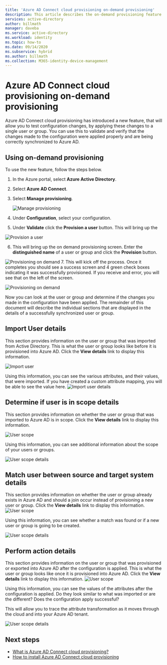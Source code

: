```yaml
---
title: 'Azure AD Connect cloud provisioning on-demand provisioning'
description: This article describes the on-demand provisioning feature.
services: active-directory
author: billmath
manager: daveba
ms.service: active-directory
ms.workload: identity
ms.topic: how-to
ms.date: 09/14/2020
ms.subservice: hybrid
ms.author: billmath
ms.collection: M365-identity-device-management
---
```


# Azure AD Connect cloud provisioning on-demand provisioning

Azure AD Connect cloud provisioning has introduced a new feature, that will allow you to test configuration changes, by applying these changes to a single user or group.  You can use this to validate and verify that the changes made to the configuration were applied properly and are being correctly synchronized to Azure AD.  

## Using on-demand provisioning
To use the new feature, follow the steps below.


1.  In the Azure portal, select **Azure Active Directory**.
2.  Select **Azure AD Connect**.
3.  Select **Manage provisioning**.

    ![Manage provisioning](media/how-to-configure/manage1.png)
4. Under **Configuration**, select your configuration.
5. Under **Validate** click the **Provision a user** button.  This will bring up the 

 ![Provision a user](media/how-to-on-demand-provision/on-demand2.png)

6. This will bring up the on demand provisioning screen.  Enter the **distinguished name** of a user or group and click the **Provision** button.  
 
 ![Provisioning on demand](media/how-to-on-demand-provision/on-demand3.png)
7. This will kick off the process.  Once it completes you should see a success screen and 4 green check boxes indicating it was successfully provisioned.  If you receive and error, you will see that on the left of the screen.

  ![Provisioning on demand](media/how-to-on-demand-provision/on-demand4.png)

Now you can look at the user or group and determine if the changes you made in the configuration have been applied.  The remainder of this document will describe the individual sections that are displayed in the details of a successfully synchronized user or group.

## Import User details
This section provides information on the user or group that was imported from Active Directory.  This is what the user or group looks like before it is provisioned into Azure AD.  Click the **View details** link to display this information.

![Import user](media/how-to-on-demand-provision/on-demand5.png)

Using this information, you can see the various attributes, and their values, that were imported.  If you have created a custom attribute mapping, you will be able to see the value here.
![Import user details](media/how-to-on-demand-provision/on-demand6.png)

## Determine if user is in scope details
This section provides information on whether the user or group that was imported to Azure AD is in scope.  Click the **View details** link to display this information.

![User scope](media/how-to-on-demand-provision/on-demand7.png)

Using this information, you can see additional information about the scope of your users or groups.

![User scope details](media/how-to-on-demand-provision/on-demand10.png)

## Match user between source and target system details
This section provides information on whether the user or group already exists in Azure AD and should a join occur instead of provisioning a new user or group.  Click the **View details** link to display this information.
![User scope](media/how-to-on-demand-provision/on-demand8.png)

Using this information, you can see whether a match was found or if a new user or group is going to be created.

![User scope details](media/how-to-on-demand-provision/on-demand11.png)
## Perform action details
This section provides information on the user or group that was provisioned or exported into Azure AD after the configuration is applied.  This is what the user or group looks like once it is provisioned into Azure AD.  Click the **View details** link to display this information.
![User scope](media/how-to-on-demand-provision/on-demand9.png)

Using this information, you can see the values of the attributes after the configuration is applied.  Do they look similar to what was imported or are the different?  Does the configuration apply successful?  

This will allow you to trace the attribute transformation as it moves through the cloud and into your Azure AD tenant.

![User scope details](media/how-to-on-demand-provision/on-demand12.png)

## Next steps 

- [What is Azure AD Connect cloud provisioning?](what-is-cloud-provisioning.md)
- [How to install Azure AD Connect cloud provisioning](how-to-install.md)
 